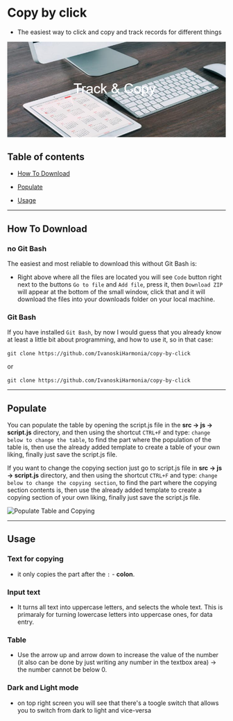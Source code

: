 # Copy by click

  

- The easiest way to click and copy and track records for different things

  
  

![Copy By Click](https://github.com/ivanoskiHarmonia/Copy-By-Click/blob/main/src/pictures/Track_&_Copy_.png?raw=true)

  
  

## Table of contents

  

- [How To Download](@How-To-Download)

  

- [Populate](@Populate)

  

- [Usage](@Usage)

  

---

  

## How To Download

  
  

### no Git Bash

  
  

The easiest and most reliable to download this without Git Bash is:

  

- Right above where all the files are located you will see ```Code``` button right next to the buttons ```Go to file``` and ```Add file```, press it, then ```Download ZIP``` will appear at the bottom of the small window, click that and it will download the files into your downloads folder on your local machine.
  
 
 

### Git Bash

  
  

If you have installed ```Git Bash```, by now I would guess that you already know at least a little bit about programming, and how to use it, so in that case:

  
  

``` git clone https://github.com/IvanoskiHarmonia/copy-by-click ```

  

or

  
  ``` git clone https://github.com/IvanoskiHarmonia/copy-by-click ```
  

---

  

## Populate

  

You can populate the table by opening the script.js file in the **src -> js -> script.js** directory, and then using the shortcut ```CTRL+F``` and type: ```change below to change the table```, to find the part where the population of the table is, then use the already added template to create a table of your own liking, finally just save the script.js file.

  

If you want to change the copying section just go to script.js file in **src -> js -> script.js** directory, and then using the shortcut ```CTRL+F``` and type: ```change below to change the copying section```, to find the part where the copying section contents is, then use the already added template to create a copying section of your own liking, finally just save the script.js file.

  

![Populate Table and Copying](https://github.com/ivanoskiHarmonia/Copy-By-Click/blob/main/src/pictures/populatingPic.png?raw=true)

  

---

  

## Usage

  

### Text for copying

  

- it only copies the part after the ```:``` - **colon**.

  

### Input text

  

- It turns all text into uppercase letters, and selects the whole text. This is primaraly for turning lowercase letters into uppercase ones, for data entry.

  

### Table

  

- Use the arrow up and arrow down to increase the value of the number (it also can be done by just writing any number in the textbox area) -> the number cannot be below 0.


### Dark and Light mode

- on top right screen you will see that there's a toogle switch that allows you to switch from dark to light and vice-versa
